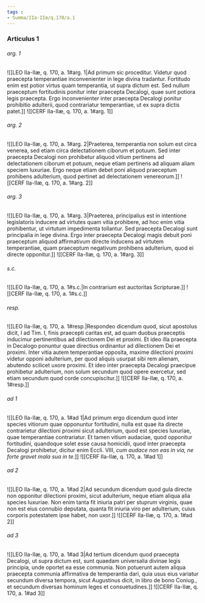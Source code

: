 ```yaml
---
tags : 
- Summa/IIa-IIæ/q.170/a.1
---
```


### Articulus 1

###### arg. 1
![[LEO IIa-IIæ, q. 170, a. 1#arg. 1|Ad primum sic proceditur. Videtur quod praecepta temperantiae inconvenienter in lege divina tradantur. Fortitudo enim est potior virtus quam temperantia, ut supra dictum est. Sed nullum praeceptum fortitudinis ponitur inter praecepta Decalogi, quae sunt potiora legis praecepta. Ergo inconvenienter inter praecepta Decalogi ponitur prohibitio adulterii, quod contrariatur temperantiae, ut ex supra dictis patet.]]
![[CERF IIa-IIæ, q. 170, a. 1#arg. 1]]

###### arg. 2
![[LEO IIa-IIæ, q. 170, a. 1#arg. 2|Praeterea, temperantia non solum est circa venerea, sed etiam circa delectationem ciborum et potuum. Sed inter praecepta Decalogi non prohibetur aliquod vitium pertinens ad delectationem ciborum et potuum, neque etiam pertinens ad aliquam aliam speciem luxuriae. Ergo neque etiam debet poni aliquod praeceptum prohibens adulterium, quod pertinet ad delectationem venereorum.]]
![[CERF IIa-IIæ, q. 170, a. 1#arg. 2]]

###### arg. 3
![[LEO IIa-IIæ, q. 170, a. 1#arg. 3|Praeterea, principalius est in intentione legislatoris inducere ad virtutes quam vitia prohibere, ad hoc enim vitia prohibentur, ut virtutum impedimenta tollantur. Sed praecepta Decalogi sunt principalia in lege divina. Ergo inter praecepta Decalogi magis debuit poni praeceptum aliquod affirmativum directe inducens ad virtutem temperantiae, quam praeceptum negativum prohibens adulterium, quod ei directe opponitur.]]
![[CERF IIa-IIæ, q. 170, a. 1#arg. 3]]

###### s.c.
![[LEO IIa-IIæ, q. 170, a. 1#s.c.|In contrarium est auctoritas Scripturae.]]
![[CERF IIa-IIæ, q. 170, a. 1#s.c.]]

###### resp.
![[LEO IIa-IIæ, q. 170, a. 1#resp.|Respondeo dicendum quod, sicut apostolus dicit, I ad Tim. I, finis praecepti caritas est, ad quam duobus praeceptis inducimur pertinentibus ad dilectionem Dei et proximi. Et ideo illa praecepta in Decalogo ponuntur quae directius ordinantur ad dilectionem Dei et proximi. Inter vitia autem temperantiae opposita, maxime dilectioni proximi videtur opponi adulterium, per quod aliquis usurpat sibi rem alienam, abutendo scilicet uxore proximi. Et ideo inter praecepta Decalogi praecipue prohibetur adulterium, non solum secundum quod opere exercetur, sed etiam secundum quod corde concupiscitur.]]
![[CERF IIa-IIæ, q. 170, a. 1#resp.]]

###### ad 1
![[LEO IIa-IIæ, q. 170, a. 1#ad 1|Ad primum ergo dicendum quod inter species vitiorum quae opponuntur fortitudini, nulla est quae ita directe contrarietur dilectioni proximi sicut adulterium, quod est species luxuriae, quae temperantiae contrariatur. Et tamen vitium audaciae, quod opponitur fortitudini, quandoque solet esse causa homicidii, quod inter praecepta Decalogi prohibetur, dicitur enim Eccli. VIII, *cum audace non eas in via, ne forte gravet mala sua in te*.]]
![[CERF IIa-IIæ, q. 170, a. 1#ad 1]]

###### ad 2
![[LEO IIa-IIæ, q. 170, a. 1#ad 2|Ad secundum dicendum quod gula directe non opponitur dilectioni proximi, sicut adulterium, neque etiam aliqua alia species luxuriae. Non enim tanta fit iniuria patri per stuprum virginis, quae non est eius connubio deputata, quanta fit iniuria viro per adulterium, cuius corporis potestatem ipse habet, non uxor.]]
![[CERF IIa-IIæ, q. 170, a. 1#ad 2]]

###### ad 3
![[LEO IIa-IIæ, q. 170, a. 1#ad 3|Ad tertium dicendum quod praecepta Decalogi, ut supra dictum est, sunt quaedam universalia divinae legis principia, unde oportet ea esse communia. Non potuerunt autem aliqua praecepta communia affirmativa de temperantia dari, quia usus eius variatur secundum diversa tempora, sicut Augustinus dicit, in libro de bono Coniug., et secundum diversas hominum leges et consuetudines.]]
![[CERF IIa-IIæ, q. 170, a. 1#ad 3]]

